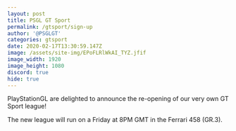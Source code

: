 ```yaml
---
layout: post
title: PSGL GT Sport
permalink: /gtsport/sign-up
author: '@PSGLGT'
categories: gtsport
date: 2020-02-17T13:30:59.147Z
image: /assets/site-img/EPoFLRlWkAI_TYZ.jfif
image_width: 1920
image_height: 1080
discord: true
hide: true
---
```

PlayStationGL are delighted to announce the re-opening of our very own GT Sport league!

The new league will run on a Friday at 8PM GMT in the Ferrari 458 (GR.3).
